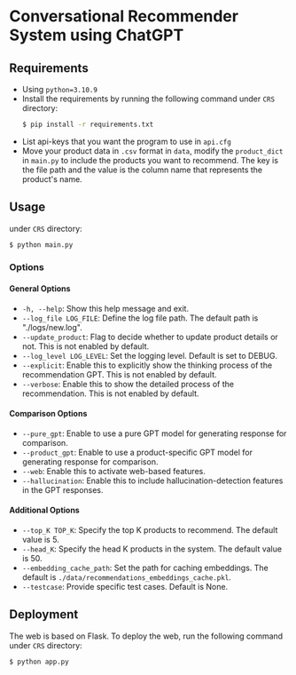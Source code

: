 # Conversational Recommender System using ChatGPT

## Requirements
- Using `python=3.10.9`
- Install the requirements by running the following command under `CRS` directory:
  ```bash
  $ pip install -r requirements.txt
  ```
- List api-keys that you want the program to use in `api.cfg`
- Move your product data in `.csv` format in `data`, modify the `product_dict` in `main.py` to include the products you want to recommend. The key is the file path and the value is the column name that represents the product's name.

## Usage

under `CRS` directory:

```bash
$ python main.py
```

### Options
#### General Options
- `-h, --help`: Show this help message and exit.
- `--log_file LOG_FILE`: Define the log file path. The default path is "./logs/new.log".
- `--update_product`: Flag to decide whether to update product details or not. This is not enabled by default.
- `--log_level LOG_LEVEL`: Set the logging level. Default is set to DEBUG.
- `--explicit`: Enable this to explicitly show the thinking process of the recommendation GPT. This is not enabled by default.
- `--verbose`: Enable this to show the detailed process of the recommendation. This is not enabled by default.

#### Comparison Options
- `--pure_gpt`: Enable to use a pure GPT model for generating response for comparison.
- `--product_gpt`: Enable to use a product-specific GPT model for generating response for comparison.
- `--web`: Enable this to activate web-based features.
- `--hallucination`: Enable this to include hallucination-detection features in the GPT responses.

#### Additional Options
- `--top_K TOP_K`: Specify the top K products to recommend. The default value is 5.
- `--head_K`: Specify the head K products in the system. The default value is 50.
- `--embedding_cache_path`: Set the path for caching embeddings. The default is `./data/recommendations_embeddings_cache.pkl`.
- `--testcase`: Provide specific test cases. Default is None.


## Deployment
The web is based on Flask. To deploy the web, run the following command under `CRS` directory:
```bash
$ python app.py
```